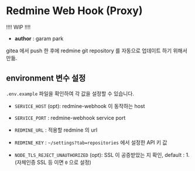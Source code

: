 # Redmine Web Hook (Proxy)

!!!! WIP !!!!

* **author** : garam park

gitea 에서 push 한 후에 redmine git repository 를 자동으로 업데이트 하기 위해서 만듦.

## environment 변수 설정

`.env.example` 파일을 확인하여 각 값을 설정할 수 있습니다.

* `SERVICE_HOST` (opt): redmine-webhook 이 동작하는 host
* `SERVICE_PORT` : redmine-webhook service port
 
* `REDMINE_URL` : 적용할 redmine 의 url
* `REDMINE_KEY` : `~/settings?tab=repositories` 에서 설정한 API 키 값

* `NODE_TLS_REJECT_UNAUTHORIZED` (opt): SSL 이 공증받았는 지 확인, default : 1. (자체인증 SSL 등 이면 `0` 으로 설정)

